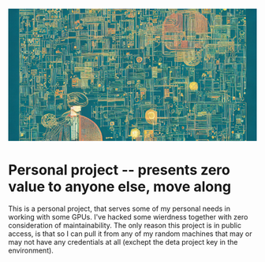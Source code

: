 ![](media/3-microprocessor.png)

# Personal project -- presents zero value to anyone else, move along

This is a personal project, that serves some of my personal needs in working with some GPUs. I've hacked some wierdness together with zero consideration of maintainability. The only reason this project is in public access, is that so I can pull it from any of my random machines that may or may not have any credentials at all (exchept the deta project key in the environment).
